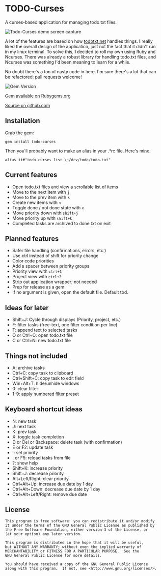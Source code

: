 # TODO-Curses

A curses-based application for managing todo.txt files.

![Todo-Curses demo screen capture](
https://raw.githubusercontent.com/lorentrogers/todo-curses/master/images/todo-curses-demo.gif)

A lot of the features are based on how
[todotxt.net](todotxt.net)
handles things. I really liked the overall design of the application,
just not the fact that it didn't run in my linux terminal. To solve
this, I decided to roll my own using Ruby and Ncurses. There was already
a robust library for handling todo.txt files, and Ncurses was something
I'd been meaning to learn for a while.

No doubt there's a ton of nasty code in here. I'm sure there's a lot
that can be refactored; pull requests welcome!

![Gem Version](https://badge.fury.io/rb/todo-curses.svg)

[Gem available on Rubygems.org](https://rubygems.org/gems/todo-curses)

[Source on github.com](https://github.com/lorentrogers/todo-curses)

## Installation

Grab the gem:

    gem install todo-curses

Then you'll probably want to make an alias in your .\*rc file. Here's
mine:

    alias tt#"todo-curses list \~/dev/todo/todo.txt"

## Current features

- Open todo.txt files and view a scrollable list of items
- Move to the next item with `j`
- Move to the prev item with `k`
- Create new items with `n`
- Toggle done / not done state with `x`
- Move priority down with `shift+j`
- Move priority up with `shift+k`
- Completed tasks are archived to done.txt on exit

## Planned features

- Safer file handling (confirmations, errors, etc.)
- Use ctrl instead of shift for priority change
- Color code priorities
- Add a spacer between priority groups
- Priority view with `ctrl+1`
- Project view with `ctrl+2`
- Strip out application wrapper; not needed
- Prep for release as a gem
- If no argument is given, open the default file. Default tbd.

## Ideas for later

- Shift+J: Cycle through displays (Priority, project, etc.)
- F: filter tasks (free-text, one filter condition per line)
- T: append text to selected tasks
- O or Ctrl+O: open todo.txt file
- C or Ctrl+N: new todo.txt file

## Things not included

- A: archive tasks
- Ctrl+C: copy task to clipboard
- Ctrl+Shift+C: copy task to edit field
- Win+Alt+T: hide/unhide windows
- 0: clear filter
- 1-9: apply numbered filter preset

## Keyboard shortcut ideas

- N: new task
- J: next task
- K: prev task
- X: toggle task completion
- D or Del or Backspace: delete task (with confirmation)
- E or F2: update task
- I: set priority
- . or F5: reload tasks from file
- ?: show help
- Shift+K: increase priority
- Shift+J: decrease priority
- Alt+Left/Right: clear priority
- Ctrl+Alt+Up: increase due date by 1 day
- Ctrl+Alt+Down: decrease due date by 1 day
- Ctrl+Alt+Left/Right: remove due date

## License

    This program is free software: you can redistribute it and/or modify
    it under the terms of the GNU General Public License as published by
    the Free Software Foundation, either version 3 of the License, or
    (at your option) any later version.

    This program is distributed in the hope that it will be useful,
    but WITHOUT ANY WARRANTY; without even the implied warranty of
    MERCHANTABILITY or FITNESS FOR A PARTICULAR PURPOSE.  See the
    GNU General Public License for more details.

    You should have received a copy of the GNU General Public License
    along with this program.  If not, see <http://www.gnu.org/licenses/>.
